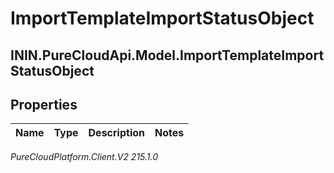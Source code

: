 # ImportTemplateImportStatusObject

## ININ.PureCloudApi.Model.ImportTemplateImportStatusObject

## Properties

|Name | Type | Description | Notes|
|------------ | ------------- | ------------- | -------------|



_PureCloudPlatform.Client.V2 215.1.0_
